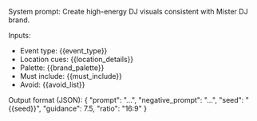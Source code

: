 System prompt: Create high-energy DJ visuals consistent with Mister DJ brand.

Inputs:
- Event type: {{event_type}}
- Location cues: {{location_details}}
- Palette: {{brand_palette}}
- Must include: {{must_include}}
- Avoid: {{avoid_list}}

Output format (JSON):
{
  "prompt": "...",
  "negative_prompt": "...",
  "seed": "{{seed}}",
  "guidance": 7.5,
  "ratio": "16:9"
}
